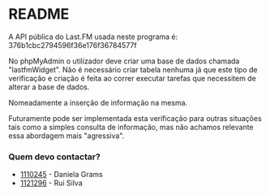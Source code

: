 # README #

A API pública do Last.FM usada neste programa é: 376b1cbc2794596f36e176f36784577f

No phpMyAdmin o utilizador deve criar uma base de dados chamada "lastfmWidget".
Não é necessário criar tabela nenhuma já que este tipo de verificação e criação é feita ao correr executar tarefas que necessitem de alterar a base de dados.

Nomeadamente a inserção de informação na mesma.

Futuramente pode ser implementada esta verificação para outras situações tais como a simples consulta de informação, mas não achamos relevante essa abordagem mais "agressiva".

### Quem devo contactar? ###

* [1110245](https://bitbucket.org/1110245DanielaGrams) - Daniela Grams
* [1121296](https://bitbucket.org/1121296) - Rui Silva